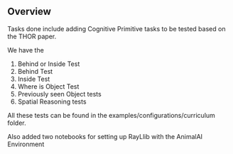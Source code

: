 ## Overview

Tasks done include adding Cognitive Primitive tasks to be tested based on the THOR paper.

We have the
1. Behind or Inside Test
2. Behind Test
3. Inside Test
4. Where is Object Test
5. Previously seen Object tests
6. Spatial Reasoning tests

All these tests can be found in the examples/configurations/curriculum folder.

Also added two notebooks for setting up RayLlib with the AnimalAI Environment
